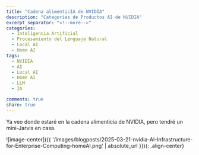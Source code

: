 ```yaml
---
title: "Cadena alimenticIA de NVIDIA"
description: "Categorías de Productos AI de NVIDIA"
excerpt_separator: "<!--more-->"
categories:
  - Inteligencia Artificial
  - Procesamiento del Lenguaje Natural
  - Local AI
  - Home AI
tags:
  - NVIDIA
  - AI
  - Local AI
  - Home AI
  - LLM
  - IA

comments: true
share: true
---
```


Ya veo donde estaré en la cadena alimenticia de NVIDIA, pero tendré un mini-Jarvis en casa.

![image-center]({{ '/images/blogposts/2025-03-21-nvidia-AI-Infrastructure-for-Enterprise-Computing-homeAI.png' | absolute_url }}){: .align-center}
